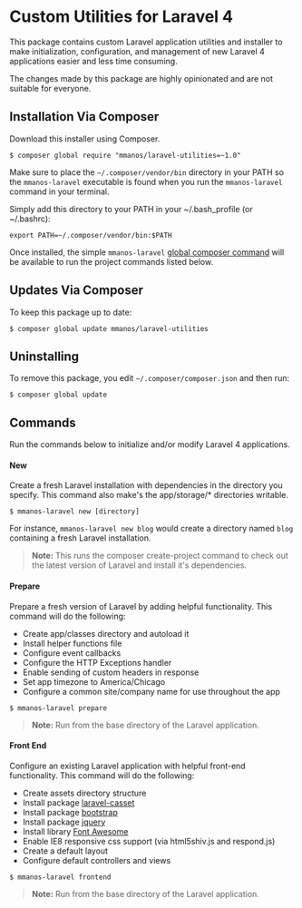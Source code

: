 # Custom Utilities for Laravel 4

This package contains custom Laravel application utilities and installer to make initialization, configuration, and management of new Laravel 4 applications easier and less time consuming.

The changes made by this package are highly opinionated and are not suitable for everyone.

## Installation Via Composer

Download this installer using Composer.

```console
$ composer global require "mmanos/laravel-utilities=~1.0"
```

Make sure to place the `~/.composer/vendor/bin` directory in your PATH so the `mmanos-laravel` executable is found when you run the `mmanos-laravel` command in your terminal.

Simply add this directory to your PATH in your ~/.bash_profile (or ~/.bashrc):

```
export PATH=~/.composer/vendor/bin:$PATH
```

Once installed, the simple `mmanos-laravel` [global composer command](https://getcomposer.org/doc/03-cli.md#global) will be available to run the project commands listed below.

## Updates Via Composer

To keep this package up to date:

```console
$ composer global update mmanos/laravel-utilities
```

## Uninstalling

To remove this package, you edit `~/.composer/composer.json` and then run:

```console
$ composer global update
```

## Commands

Run the commands below to initialize and/or modify Laravel 4 applications.

#### New

Create a fresh Laravel installation with dependencies in the directory you specify.
This command also make's the app/storage/* directories writable.

```console
$ mmanos-laravel new [directory]
```

For instance, `mmanos-laravel new blog` would create a directory named `blog` containing a fresh Laravel installation.

> **Note:** This runs the composer create-project command to check out the latest version of Laravel and install it's dependencies.

#### Prepare

Prepare a fresh version of Laravel by adding helpful functionality. This command will do the following:

* Create app/classes directory and autoload it
* Install helper functions file
* Configure event callbacks
* Configure the HTTP Exceptions handler
* Enable sending of custom headers in response
* Set app timezone to America/Chicago
* Configure a common site/company name for use throughout the app

```console
$ mmanos-laravel prepare
```

> **Note:** Run from the base directory of the Laravel application.

#### Front End

Configure an existing Laravel application with helpful front-end functionality. This command will do the following:

* Create assets directory structure
* Install package [laravel-casset](https://github.com/mmanos/laravel-casset)
* Install package [bootstrap](https://github.com/twbs/bootstrap)
* Install package [jquery](https://github.com/jquery/jquery)
* Install library [Font Awesome](http://fontawesome.io/)
* Enable IE8 responsive css support (via html5shiv.js and respond.js)
* Create a default layout
* Configure default controllers and views

```console
$ mmanos-laravel frontend
```

> **Note:** Run from the base directory of the Laravel application.
